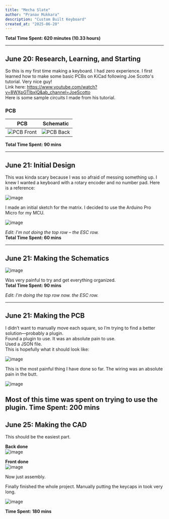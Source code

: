 ```yaml
---
title: "Mecha Slate"
author: "Pranav Mukkara"
description: "Custom Built Keyboard"
created_at: "2025-06-20"
---
```


**Total Time Spent: 620 minutes (10.33 hours)**

---

## June 20: Research, Learning, and Starting

So this is my first time making a keyboard. I had zero experience. I first learned how to make some basic PCBs on KiCad following Joe Scotto's tutorial. Very nice guy!  
Link here: https://www.youtube.com/watch?v=8WXpGTIbxlQ&ab_channel=JoeScotto  
Here is some sample circuits I made from his tutorial.

### PCB  
| PCB | Schematic |
|:-------------------------:|:-------------------------:|
| ![PCB Front](https://github.com/user-attachments/assets/fe14e158-7bf4-4130-a9e4-d2c2ffe600b3) | ![PCB Back](https://github.com/user-attachments/assets/0920f8ec-823d-4420-902b-3d1fbaa8548c) |

**Total Time Spent: 90 mins**

---

## June 21: Initial Design

This was kinda scary because I was so afraid of messing something up. I knew I wanted a keyboard with a rotary encoder and no number pad. Here is a reference:

![image](https://github.com/user-attachments/assets/5022cb00-1b8f-4f8d-9eed-496a488ff698)

I made an initial sketch for the matrix. I decided to use the Arduino Pro Micro for my MCU.

![image](https://github.com/user-attachments/assets/eb706fce-0594-4e8b-9120-f8f950bf33c4)

_Edit: I'm not doing the top row – the ESC row._  
**Total Time Spent: 60 mins**

---

## June 21: Making the Schematics

![image](https://github.com/user-attachments/assets/bdc40540-bcfa-4218-b22b-1539af9df3dd)

Was very painful to try and get everything organized.  
**Total Time Spent: 90 mins**

_Edit: I'm  doing the top row now. the ESC row._  

---

## June 21: Making the PCB

I didn’t want to manually move each square, so I’m trying to find a better solution—probably a plugin.  
Found a plugin to use. It was an absolute pain to use.  
Used a JSON file.  
This is hopefully what it should look like:

![image](https://github.com/user-attachments/assets/375b4509-4335-4047-8f0a-fa6b8db1fd74)

This is the most painful thing I have done so far. The wiring was an absolute pain in the butt.

![image](https://github.com/user-attachments/assets/ff8a41f1-4699-4f70-8595-96dc0564c0b0)

Most of this time was spent on trying to use the plugin. 
**Time Spent: 200 mins**
---

## June 25: Making the CAD

This should be the easiest part.

**Back done**  
![image](https://github.com/user-attachments/assets/a3622311-2f57-4e30-843a-bcb4fbbe01a6)

**Front done**  
![image](https://github.com/user-attachments/assets/c723ca9a-8d94-49c9-b8a2-eebfd8053d2d)

Now just assembly.  

Finally finished the whole project. Manually putting the keycaps in took very long.

![image](https://github.com/user-attachments/assets/c05ccc66-1ff3-4efa-8257-af330fe5bb88)

**Time Spent: 180 mins**
